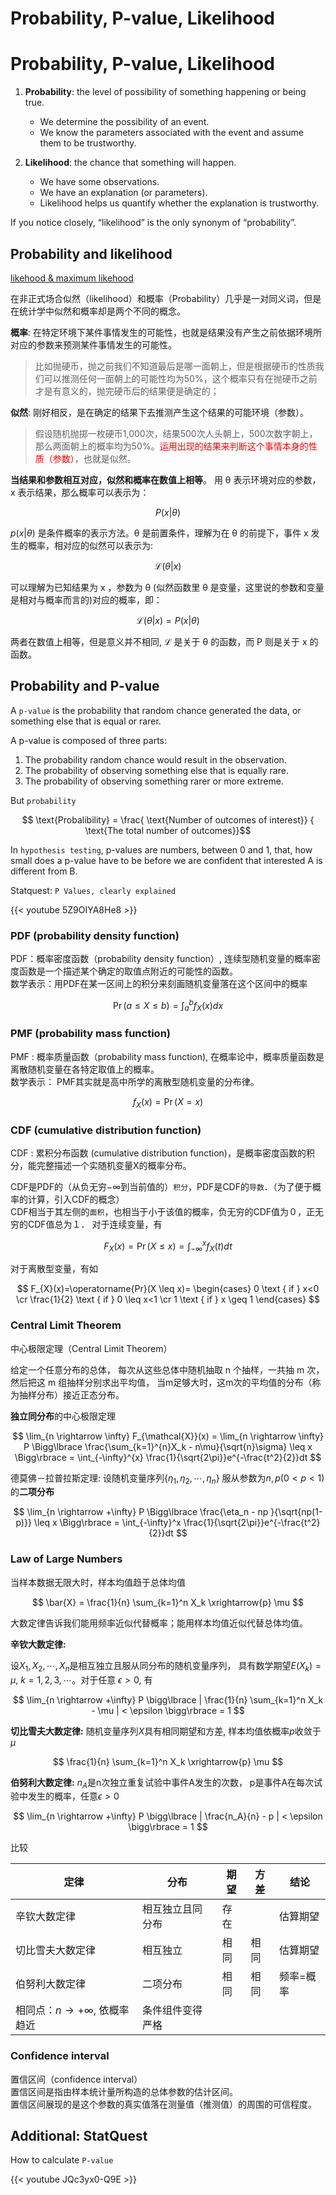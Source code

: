 # Probability, P-value, Likelihood



# Probability, P-value, Likelihood

1. **Probability**: the level of possibility of something happening or being true.
   - We determine the possibility of an event.
   - We know the parameters associated with the event and assume them to be trustworthy.

2. **Likelihood**: the chance that something will happen.
   - We have some observations.
   - We have an explanation (or parameters).
   - Likelihood helps us quantify whether the explanation is trustworthy.

If you notice closely, “likelihood” is the only synonym of “probability”.

## Probability and likelihood 

[likehood & maximum likehood](http://fangs.in/post/thinkstats/likelihood/)

在非正式场合似然（likelihood）和概率（Probability）几乎是一对同义词，但是在统计学中似然和概率却是两个不同的概念。

**概率**: 在特定环境下某件事情发生的可能性，也就是结果没有产生之前依据环境所对应的参数来预测某件事情发生的可能性。  
>比如抛硬币，抛之前我们不知道最后是哪一面朝上，但是根据硬币的性质我们可以推测任何一面朝上的可能性均为50%，这个概率只有在抛硬币之前才是有意义的，抛完硬币后的结果便是确定的；

**似然**: 刚好相反，是在确定的结果下去推测产生这个结果的可能环境（参数）。  
>假设随机抛掷一枚硬币1,000次，结果500次人头朝上，500次数字朝上，那么两面朝上的概率均为50%。<span style="color: red">运用出现的结果来判断这个事情本身的性质（参数）</span>，也就是似然。

**当结果和参数相互对应，似然和概率在数值上相等**。 用 θ 表示环境对应的参数，x 表示结果，那么概率可以表示为：

$$P(x | \theta )$$  

$p(x \vert θ)$ 是条件概率的表示方法。θ 是前置条件，理解为在 θ 的前提下，事件 x 发生的概率，相对应的似然可以表示为:  

$$\mathcal{L}(\theta | x)$$  

可以理解为已知结果为 x ，参数为 θ (似然函数里 θ 是变量，这里说的参数和变量是相对与概率而言的)对应的概率，即：  

$$\mathcal{L}(\theta | x)=P(x | \theta)$$

两者在数值上相等，但是意义并不相同, $\mathcal{L}$ 是关于 θ 的函数，而 P 则是关于 x 的函数。

## Probability and P-value

A `p-value` is the probability that random chance generated the data, or something else that is equal or rarer.

A p-value is composed of three parts:

1. The probability random chance would result in the observation.  
2. The probability of observing something else that is equally rare.
3. The probability of observing something rarer or more extreme. 

But `probability`

$$ \text{Probalibility} = \frac{ \text{Number of outcomes of interest}} { \text{The total number of outcomes}}$$


In `hypothesis testing`, p-values are numbers, between 0 and 1, that, how small does a p-value have to be before we are confident that interested A is different from B.

Statquest: `P Values, clearly explained`  

{{< youtube 5Z9OIYA8He8 >}}


### PDF (probability density function)

PDF：概率密度函数（probability density function）, 连续型随机变量的概率密度函数是一个描述某个确定的取值点附近的可能性的函数。  
数学表示：用PDF在某一区间上的积分来刻画随机变量落在这个区间中的概率

$$
\operatorname{Pr}(a \leq X \leq b)=\int_{a}^{b} f_{X}(x) d x
$$

### PMF (probability mass function)

PMF : 概率质量函数（probability mass function), 在概率论中，概率质量函数是离散随机变量在各特定取值上的概率。  
数学表示： PMF其实就是高中所学的离散型随机变量的分布律。  

$$
f_{X}(x)=\operatorname{Pr}(X=x)
$$

### CDF (cumulative distribution function)

CDF : 累积分布函数 (cumulative distribution function)，是概率密度函数的积分，能完整描述一个实随机变量X的概率分布。

CDF是PDF的（从负无穷$-\infty$到当前值的）`积分`，PDF是CDF的`导数`．（为了便于概率的计算，引入CDF的概念）  
CDF相当于其左侧的`面积`，也相当于小于该值的概率，负无穷的CDF值为０，正无穷的CDF值总为１．
对于连续变量，有

$$
F_{X}(x)=\operatorname{Pr}(X \leq x)=\int_{-\infty}^{x} f_{X}(t) dt
$$

对于离散型变量，有如

$$
F_{X}(x)=\operatorname{Pr}(X \leq x)= 
\begin{cases}
0 \text { if } x<0 \cr
\frac{1}{2} \text { if } 0 \leq x<1 \cr
1 \text { if } x \geq 1
\end{cases}
$$


### Central Limit Theorem

中心极限定理（Central Limit Theorem）

给定一个任意分布的总体，
每次从这些总体中随机抽取 n 个抽样，一共抽 m 次，
然后把这 m 组抽样分别求出平均值，
当m足够大时，这m次的平均值的分布（称为抽样分布）接近正态分布。

**独立同分布**的中心极限定理

$$
\lim_{n \rightarrow \infty} F_{\mathcal{X}}(x) = \lim_{n \rightarrow \infty} P \Bigg\lbrace \frac{\sum_{k=1}^{n}X_k - n\mu}{\sqrt{n}\sigma} \leq x \Bigg\rbrace = \int_{-\infty}^{x} \frac{1}{\sqrt{2\pi}}e^{-\frac{t^2}{2}}dt
$$

德莫佛－拉普拉斯定理: 设随机变量序列$\lbrace \eta_1, \eta_2,\cdots, \eta_n \rbrace$ 服从参数为$n, p (0 < p < 1)$ 的**二项分布**


$$
\lim_{n \rightarrow +\infty} P \Bigg\lbrace \frac{\eta_n - np }{\sqrt{np(1-p)}} \leq x \Bigg\rbrace = \int_{-\infty}^x \frac{1}{\sqrt{2\pi}}e^{-\frac{t^2}{2}}dt
$$




### Law of Large Numbers 
当样本数据无限大时，样本均值趋于总体均值

$$
\bar{X} = \frac{1}{n} \sum_{k=1}^n X_k
\xrightarrow{p} \mu
$$

大数定律告诉我们能用频率近似代替概率；能用样本均值近似代替总体均值。


**辛钦大数定律:**

设$X_1, X_2, \cdots, X_n$是相互独立且服从同分布的随机变量序列， 具有数学期望$E(X_k) = \mu$, $k=1,2,3,\cdots$。对于任意 $\epsilon > 0$, 有

$$
\lim_{n \rightarrow +\infty} P \bigg\lbrace | \frac{1}{n} \sum_{k=1}^n X_k - \mu | < \epsilon \bigg\rbrace = 1
$$

**切比雪夫大数定律:** 随机变量序列$X$具有相同期望和方差, 样本均值依概率$p$收敛于 $\mu$

$$
\frac{1}{n} \sum_{k=1}^n X_k
\xrightarrow{p} \mu
$$

**伯努利大数定律:** $n_A$是n次独立重复试验中事件A发生的次数， p是事件A在每次试验中发生的概率，任意$\epsilon > 0$

$$
\lim_{n \rightarrow +\infty} P \bigg\lbrace | \frac{n_A}{n} - p | < \epsilon  \bigg\rbrace = 1
$$


比较

| 定律 | 分布 | 期望 | 方差	| 结论 |  
| --- | --- | --- | --- | --- |  
| 辛钦大数定律 | 相互独立且同分布 | 存在 | | 估算期望 |  
| 切比雪夫大数定律 | 相互独立 | 相同 | 相同 | 估算期望 |  
| 伯努利大数定律 | 二项分布 | 相同 | 相同 | 频率=概率 |  
| 相同点：$n \rightarrow +\infty$, 依概率趋近 | 条件组件变得严格 |

### Confidence interval

置信区间（confidence interval）  
置信区间是指由样本统计量所构造的总体参数的估计区间。  
置信区间展现的是这个参数的真实值落在测量值（推测值）的周围的可信程度。

## Additional: StatQuest 

How to calculate `P-value`

{{< youtube JQc3yx0-Q9E >}}

